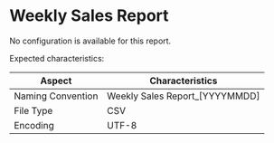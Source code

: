 # Weekly Sales Report

No configuration is available for this report.

Expected characteristics:

| Aspect            | Characteristics                  |
| ----------------- | -------------------------------- |
| Naming Convention | Weekly Sales Report\_\[YYYYMMDD] |
| File Type         | CSV                              |
| Encoding          | UTF-8                            |

